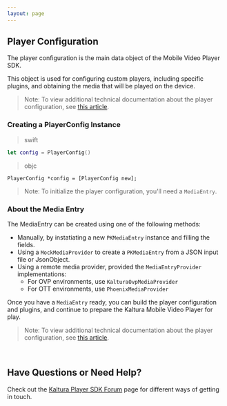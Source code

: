 ```yaml
---
layout: page
---
```


## Player Configuration  

The player configuration is the main data object of the Mobile Video Player SDK. 

This object is used for configuring custom players, including specific plugins, and obtaining the media that will be played on the device.

> Note: To view additional technical documentation about the player configuration, see [this article](https://kaltura.github.io/playkit/api/ios/Classes/PlayerConfig.html).

### Creating a PlayerConfig Instance  


>swift

```swift
let config = PlayerConfig()

```
>objc

```obc
PlayerConfig *config = [PlayerConfig new];

```

>Note: To initialize the player configuration, you'll need a `MediaEntry`. 

### About the Media Entry

The MediaEntry can be created using one of the following methods:

* Manually, by instatiating a new `PKMediaEntry` instance and filling the fields.
* Using a `MockMediaProvider` to create a `PKMediaEntry` from a JSON input file or JsonObject.
* Using a remote media provider, provided the `MediaEntryProvider` implementations: 
  * For OVP environments, use `KalturaOvpMediaProvider`
  * For OTT environments, use `PhoenixMediaProvider`

Once you have a `MediaEntry` ready, you can build the player configuration and plugins, and continue to prepare the Kaltura Mobile Video Player for play.

> Note: To view additional technical documentation about the player configuration, see [this article](https://kaltura.github.io/playkit/api/ios/Classes/MediaEntry.html).

</br>

## Have Questions or Need Help?

Check out the [Kaltura Player SDK Forum](https://forum.kaltura.org/c/playkit) page for different ways of getting in touch.


